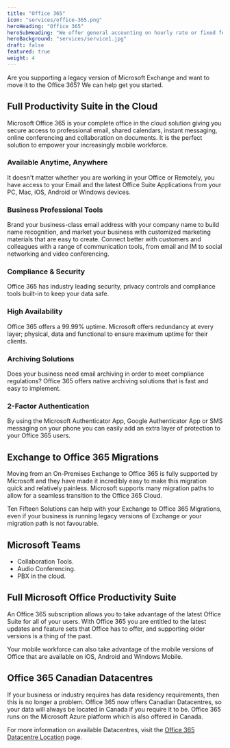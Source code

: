 ```yaml
---
title: "Office 365"
icon: "services/office-365.png"
heroHeading: "Office 365"
heroSubHeading: "We offer general accounting on hourly rate or fixed fee"
heroBackground: "services/service1.jpg"
draft: false
featured: true
weight: 4
---
```


Are you supporting a legacy version of Microsoft Exchange and want to move it to the Office 365? We can help get you started.

## Full Productivity Suite in the Cloud

Microsoft Office 365 is your complete office in the cloud solution giving you secure access to professional email, shared calendars, instant messaging, online conferencing and collaboration on documents. It is the perfect solution to empower your increasingly mobile workforce.

### Available Anytime, Anywhere

It doesn't matter whether you are working in your Office or Remotely, you have access to your Email and the latest Office Suite Applications from your PC, Mac, iOS, Android or Windows devices.

### Business Professional Tools

Brand your business-class email address with your company name to build name recognition, and market your business with customized marketing materials that are easy to create. Connect better with customers and colleagues with a range of communication tools, from email and IM to social networking and video conferencing.

### Compliance & Security

Office 365 has industry leading security, privacy controls and compliance tools built-in to keep your data safe.

### High Availability

Office 365 offers a 99.99% uptime. Microsoft offers redundancy at every layer; physical, data and functional to ensure maximum uptime for their clients.

### Archiving Solutions

Does your business need email archiving in order to meet compliance regulations? Office 365 offers native archiving solutions that is fast and easy to implement.

### 2-Factor Authentication

By using the Microsoft Authenticator App, Google Authenticator App or SMS messaging on your phone you can easily add an extra layer of protection to your Office 365 users.

## Exchange to Office 365 Migrations

Moving from an On-Premises Exchange to Office 365 is fully supported by Microsoft and they have made it incredibly easy to make this migration quick and relatively painless. Microsoft supports many migration paths to allow for a seamless transition to the Office 365 Cloud.

Ten Fifteen Solutions can help with your Exchange to Office 365 Migrations, even if your business is running legacy versions of Exchange or your migration path is not favourable.

## Microsoft Teams

- Collaboration Tools.
- Audio Conferencing.
- PBX in the cloud.

## Full Microsoft Office Productivity Suite

An Office 365 subscription allows you to take advantage of the latest Office Suite for all of your users. With Office 365 you are entitled to the latest updates and feature sets that Office has to offer, and supporting older versions is a thing of the past.

Your mobile workforce can also take advantage of the mobile versions of Office that are available on iOS, Android and Windows Mobile.

## Office 365 Canadian Datacentres

If your business or industry requires has data residency requirements, then this is no longer a problem. Office 365 now offers Canadian Datacentres, so your data will always be located in Canada if you require it to be. Office 365 runs on the Microsoft Azure platform which is also offered in Canada.

For more information on available Datacentres, visit the [Office 365 Datacentre Location](https://www.microsoft.com/en-ca/trust-center/privacy/data-location) page.

